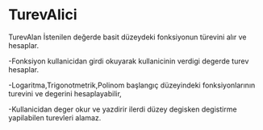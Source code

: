 # TurevAlici
TurevAlan
İstenilen değerde basit düzeydeki fonksiyonun türevini alır ve hesaplar.

    
-Fonksiyon kullanicidan girdi okuyarak kullanicinin verdigi degerde turev hesaplar. 

-Logaritma,Trigonotmetrik,Polinom başlangıç düzeyindeki fonksiyonlarının turevini ve degerini hesaplayabilir,

-Kullanicidan deger okur ve yazdirir ilerdi düzey degisken degistirme yapilabilen turevleri alamaz.
